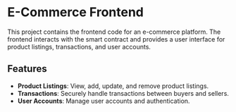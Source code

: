 # E-Commerce Frontend

This project contains the frontend code for an e-commerce platform. The frontend interacts with the smart contract and provides a user interface for product listings, transactions, and user accounts.

## Features

- **Product Listings**: View, add, update, and remove product listings.
- **Transactions**: Securely handle transactions between buyers and sellers.
- **User Accounts**: Manage user accounts and authentication.


